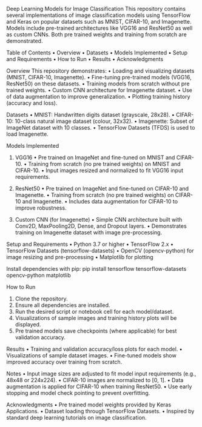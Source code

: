 Deep Learning Models for Image Classification
This repository contains several implementations of image classification models using TensorFlow and Keras on popular datasets such as MNIST, CIFAR-10, and Imagenette. Models include pre-trained architectures like VGG16 and ResNet50 as well as custom CNNs. Both pre trained weights and training from scratch are demonstrated.

Table of Contents
•	Overview
•	Datasets
•	Models Implemented
•	Setup and Requirements
•	How to Run
•	Results
•	Acknowledgments

Overview
This repository demonstrates:
•	Loading and visualizing datasets (MNIST, CIFAR-10, Imagenette).
•	Fine-tuning pre-trained models (VGG16, ResNet50) on these datasets.
•	Training models from scratch without pre trained weights.
•	Custom CNN architecture for Imagenette dataset.
•	Use of data augmentation to improve generalization.
•	Plotting training history (accuracy and loss).

Datasets
•	MNIST: Handwritten digits dataset (grayscale, 28x28).
•	CIFAR-10: 10-class natural image dataset (colour, 32x32).
•	Imagenette: Subset of ImageNet dataset with 10 classes.
•	TensorFlow Datasets (TFDS) is used to load Imagenette.

Models Implemented
1.	VGG16
•	Pre trained on ImageNet and fine-tuned on MNIST and CIFAR-10.
•	Training from scratch (no pre trained weights) on MNIST and CIFAR-10.
•	Input images resized and normalized to fit VGG16 input requirements.

2.	ResNet50
•	Pre trained on ImageNet and fine-tuned on CIFAR-10 and Imagenette.
•	Training from scratch (no pre trained weights) on CIFAR-10 and Imagenette.
•	Includes data augmentation for CIFAR-10 to improve robustness.

3.	Custom CNN (for Imagenette)
•	Simple CNN architecture built with Conv2D, MaxPooling2D, Dense, and Dropout layers.
•	Demonstrates training on Imagenette dataset with image pre-processing.

Setup and Requirements
•	Python 3.7 or higher
•	TensorFlow 2.x
•	TensorFlow Datasets (tensorflow-datasets)
•	OpenCV (opencv-python) for image resizing and pre-processing
•	Matplotlib for plotting

Install dependencies with pip:
pip install tensorflow tensorflow-datasets opencv-python matplotlib

How to Run
1.	Clone the repository.
2.	Ensure all dependencies are installed.
3.	Run the desired script or notebook cell for each model/dataset.
4.	Visualizations of sample images and training history plots will be displayed.
5.	Pre trained models save checkpoints (where applicable) for best validation accuracy.

Results
•	Training and validation accuracy/loss plots for each model.
•	Visualizations of sample dataset images.
•	Fine-tuned models show improved accuracy over training from scratch.

Notes
•	Input image sizes are adjusted to fit model input requirements (e.g., 48x48 or 224x224).
•	CIFAR-10 images are normalized to [0, 1].
•	Data augmentation is applied for CIFAR-10 when training ResNet50.
•	Use early stopping and model check pointing to prevent overfitting.

Acknowledgments
•	Pre trained model weights provided by Keras Applications.
•	Dataset loading through TensorFlow Datasets.
•	Inspired by standard deep learning tutorials on image classification.
